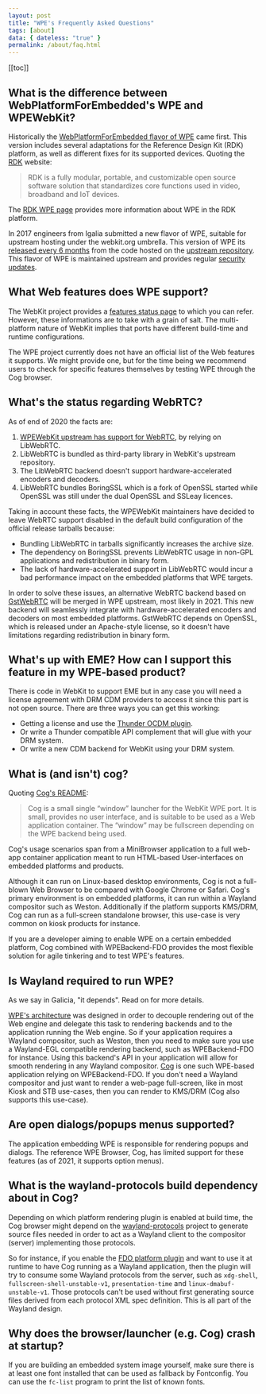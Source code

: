 ```yaml
---
layout: post
title: "WPE's Frequently Asked Questions"
tags: [about]
data: { dateless: "true" }
permalink: /about/faq.html
---
```


[[toc]]

## What is the difference between WebPlatformForEmbedded's WPE and WPEWebKit?

Historically the [WebPlatformForEmbedded flavor of
WPE](https://github.com/WebPlatformForEmbedded/WPEWebKit) came first. This
version includes several adaptations for the Reference Design Kit (RDK)
platform, as well as different fixes for its supported devices. Quoting the
[RDK](https://rdkcentral.com/) website:

> RDK is a fully modular, portable, and customizable open source software
> solution that standardizes core functions used in video, broadband and IoT
> devices.

The [RDK WPE page](https://wiki.rdkcentral.com/display/RDK/WPE) provides more
information about WPE in the RDK platform.

In 2017 engineers from Igalia submitted a new flavor of WPE, suitable for upstream
hosting under the webkit.org umbrella. This version of WPE its [released every 6
months](/release/schedule) from the code hosted on the [upstream repository](https://webkit.org).
This flavor of WPE is maintained upstream and provides regular [security updates](/security).

## What Web features does WPE support?

The WebKit project provides a [features status page](https://webkit.org/status/)
to which you can refer. However, these informations are to take with a grain of
salt. The multi-platform nature of WebKit implies that ports have different
build-time and runtime configurations.

The WPE project currently does not have an official list of the Web features it
supports. We might provide one, but for the time being we recommend users to
check for specific features themselves by testing WPE through the Cog browser.

## What's the status regarding WebRTC? 

As of end of 2020 the facts are:

1. [WPEWebKit upstream has support for WebRTC](https://blogs.gnome.org/tsaunier/2018/07/31/webkitgtk-and-wpe-gains-webrtc-support-back/), by relying on LibWebRTC.
2. LibWebRTC is bundled as third-party library in WebKit's upstream repository.
3. The LibWebRTC backend doesn't support hardware-accelerated encoders and decoders.
4. LibWebRTC bundles BoringSSL which is a fork of OpenSSL started while OpenSSL
   was still under the dual OpenSSL and SSLeay licences.

Taking in account these facts, the WPEWebKit maintainers have decided to leave
WebRTC support disabled in the default build configuration of the official
release tarballs because:

- Bundling LibWebRTC in tarballs significantly increases the archive size.
- The dependency on BoringSSL prevents LibWebRTC usage in non-GPL applications
  and redistribution in binary form.
- The lack of hardware-accelerated support in LibWebRTC would incur a bad
  performance impact on the embedded platforms that WPE targets.
  
In order to solve these issues, an alternative WebRTC backend based on
[GstWebRTC](http://blog.nirbheek.in/2018/02/gstreamer-webrtc.html) will be
merged in WPE upstream, most likely in 2021. This new backend will seamlessly
integrate with hardware-accelerated encoders and decoders on most embedded
platforms. GstWebRTC depends on OpenSSL, which is released under an Apache-style
license, so it doesn't have limitations regarding redistribution in binary form.

## What's up with EME? How can I support this feature in my WPE-based product?

There is code in WebKit to support EME but in any case you will need a license
agreement with DRM CDM providers to access it since this part is not open source. There are three ways you can
get this working:

- Getting a license and use the [Thunder OCDM plugin](https://github.com/rdkcentral/Thunder).
- Or write a Thunder compatible API complement that will glue with your DRM system.
- Or write a new CDM backend for WebKit using your DRM system.

## What is (and isn't) cog?

Quoting [Cog's README](https://github.com/igalia/cog):

> Cog is a small single “window” launcher for the WebKit WPE port. It is small,
> provides no user interface, and is suitable to be used as a Web application
> container. The “window” may be fullscreen depending on the WPE backend being
> used.

Cog's usage scenarios span from a MiniBrowser application to a full web-app
container application meant to run HTML-based User-interfaces on embedded
platforms and products.

Although it can run on Linux-based desktop environments, Cog is not a full-blown
Web Browser to be compared with Google Chrome or Safari. Cog's primary
environment is on embedded platforms, it can run within a Wayland compositor
such as Weston. Additionally if the platform supports KMS/DRM, Cog can run as a
full-screen standalone browser, this use-case is very common on kiosk products
for instance.

If you are a developer aiming to enable WPE on a certain embedded platform, Cog
combined with WPEBackend-FDO provides the most flexible solution for agile
tinkering and to test WPE's features.

## Is Wayland required to run WPE?

As we say in Galicia, "it depends". Read on for more details.

[WPE's architecture](/about/architecture.html) was designed in order to decouple
rendering out of the Web engine and delegate this task to rendering backends and
to the application running the Web engine. So if your application requires a
Wayland compositor, such as Weston, then you need to make sure you use a
Wayland-EGL compatible rendering backend, such as WPEBackend-FDO for instance.
Using this backend's API in your application will allow for smooth rendering in
any Wayland compositor. [Cog](https://github.com/igalia/Cog) is one such
WPE-based application relying on WPEBackend-FDO. If you don't need a Wayland
compositor and just want to render a web-page full-screen, like in most Kiosk
and STB use-cases, then you can render to KMS/DRM (Cog also supports this
use-case).

## Are open dialogs/popups menus supported?

The application embedding WPE is responsible for rendering popups and dialogs.
The reference WPE Browser, Cog, has limited support for these features (as of 2021,
it supports option menus).

## What is the wayland-protocols build dependency about in Cog?

Depending on which platform rendering plugin is enabled at build time, the Cog
browser might depend on the [wayland-protocols](https://github.com/wayland-project/wayland-protocols) project to generate source files needed in order to act as a Wayland client to the compositor (server) implementing those protocols.

So for instance, if you enable the [FDO platform
plugin](https://github.com/Igalia/cog/blob/master/CMakeLists.txt#L57) and want
to use it at runtime to have Cog running as a Wayland application, then the
plugin will try to consume some Wayland protocols from the server, such as
`xdg-shell`, `fullscreen-shell-unstable-v1`, `presentation-time` and
`linux-dmabuf-unstable-v1`. Those protocols can't be used without first
generating source files derived from each protocol XML spec definition. This is
all part of the Wayland design.

## Why does the browser/launcher (e.g. Cog) crash at startup?

If you are building an embedded system image yourself, make sure there is at
least one font installed that can be used as fallback by Fontconfig. You can
use the `fc-list` program to print the list of known fonts.
